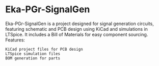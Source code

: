 # Eka-PGr-SignalGen

Eka-PGr-SignalGen is a project designed for signal generation circuits, featuring schematic and PCB design using KiCad and simulations in LTSpice. It includes a Bill of Materials for easy component sourcing.
Features:

    KiCad project files for PCB design
    LTSpice simulation files
    BOM generation for parts
